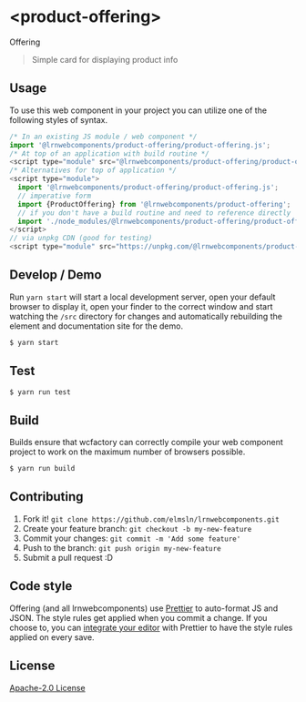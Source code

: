 # &lt;product-offering&gt;

Offering
> Simple card for displaying product info

## Usage
To use this web component in your project you can utilize one of the following styles of syntax.

```js
/* In an existing JS module / web component */
import '@lrnwebcomponents/product-offering/product-offering.js';
/* At top of an application with build routine */
<script type="module" src="@lrnwebcomponents/product-offering/product-offering.js"></script>
/* Alternatives for top of application */
<script type="module">
  import '@lrnwebcomponents/product-offering/product-offering.js';
  // imperative form
  import {ProductOffering} from '@lrnwebcomponents/product-offering';
  // if you don't have a build routine and need to reference directly
  import './node_modules/@lrnwebcomponents/product-offering/product-offering.js';
</script>
// via unpkg CDN (good for testing)
<script type="module" src="https://unpkg.com/@lrnwebcomponents/product-offering/product-offering.js"></script>
```

## Develop / Demo
Run `yarn start` will start a local development server, open your default browser to display it, open your finder to the correct window and start watching the `/src` directory for changes and automatically rebuilding the element and documentation site for the demo.
```bash
$ yarn start
```

## Test

```bash
$ yarn run test
```

## Build
Builds ensure that wcfactory can correctly compile your web component project to
work on the maximum number of browsers possible.
```bash
$ yarn run build
```

## Contributing

1. Fork it! `git clone https://github.com/elmsln/lrnwebcomponents.git`
2. Create your feature branch: `git checkout -b my-new-feature`
3. Commit your changes: `git commit -m 'Add some feature'`
4. Push to the branch: `git push origin my-new-feature`
5. Submit a pull request :D

## Code style

Offering (and all lrnwebcomponents) use [Prettier][prettier] to auto-format JS and JSON.  The style rules get applied when you commit a change.  If you choose to, you can [integrate your editor][prettier-ed] with Prettier to have the style rules applied on every save.

[prettier]: https://github.com/prettier/prettier/
[prettier-ed]: https://github.com/prettier/prettier/#editor-integration
[polyserve]: https://github.com/Polymer/polyserve
[web-component-tester]: https://github.com/Polymer/web-component-tester

## License
[Apache-2.0 License](http://opensource.org/licenses/Apache-2.0)